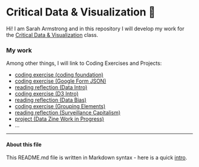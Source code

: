 # Critical Data & Visualization 🦕

Hi! I am Sarah Armstrong and in this repository I will develop my work for the [Critical Data & Visualization](https://github.com/leoneckert/critical-data-and-visualization-spring-2021) class.  

### My work

Among other things, I will link to Coding Exercises and Projects:

- [coding exercise (coding foundation)](coding-exercises/coding-foundation)
- [coding exercise (Google Form JSON)](coding-exercise/FirstGoogleForm)
- [reading reflection (Data Intro)](reading-reflections/DataIntro.md)
- [coding exercise (D3 Intro)](coding-exercises/d3Basic)
- [reading reflection (Data Bias)](reading-reflections/DataBias.md)
- [coding exercise (Grouping Elements)](coding-exercises/grouping-elements)
- [reading reflection (Surveillance Capitalism)](reading-reflections/Surveillance-Capitalism)
- [project (Data Zine Work in Progress)](projects/datazine-template)
- ...


---
#### About this file
This README.md file is written in Markdown syntax - here is a quick [intro](https://guides.github.com/features/mastering-markdown/).
